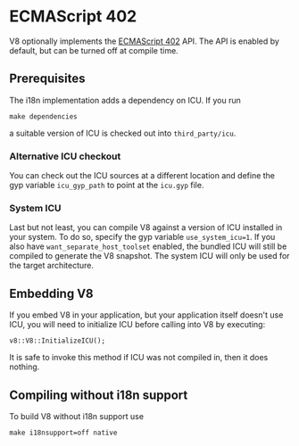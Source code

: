 # ECMAScript 402 #

V8 optionally implements the [ECMAScript 402](http://www.ecma-international.org/ecma-402/1.0/) API. The API is enabled by default, but can be turned off at compile time.


## Prerequisites ##

The i18n implementation adds a dependency on ICU. If you run

```
make dependencies
```

a suitable version of ICU is checked out into `third_party/icu`.


### Alternative ICU checkout ###

You can check out the ICU sources at a different location and define the gyp variable `icu_gyp_path` to point at the `icu.gyp` file.


### System ICU ###

Last but not least, you can compile V8 against a version of ICU installed in your system. To do so, specify the gyp variable `use_system_icu=1`. If you also have `want_separate_host_toolset` enabled, the bundled ICU will still be compiled to generate the V8 snapshot. The system ICU will only be used for the target architecture.


## Embedding V8 ##

If you embed V8 in your application, but your application itself doesn't use ICU, you will need to initialize ICU before calling into V8 by executing:

```
v8::V8::InitializeICU();
```

It is safe to invoke this method if ICU was not compiled in, then it does nothing.


## Compiling without i18n support ##

To build V8 without i18n support use

```
make i18nsupport=off native
```